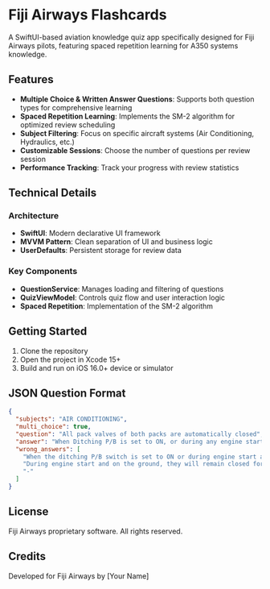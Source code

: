 # Fiji Airways Flashcards

A SwiftUI-based aviation knowledge quiz app specifically designed for Fiji Airways pilots, featuring spaced repetition learning for A350 systems knowledge.

## Features

- **Multiple Choice & Written Answer Questions**: Supports both question types for comprehensive learning
- **Spaced Repetition Learning**: Implements the SM-2 algorithm for optimized review scheduling
- **Subject Filtering**: Focus on specific aircraft systems (Air Conditioning, Hydraulics, etc.)
- **Customizable Sessions**: Choose the number of questions per review session
- **Performance Tracking**: Track your progress with review statistics

## Technical Details

### Architecture
- **SwiftUI**: Modern declarative UI framework
- **MVVM Pattern**: Clean separation of UI and business logic
- **UserDefaults**: Persistent storage for review data

### Key Components
- **QuestionService**: Manages loading and filtering of questions
- **QuizViewModel**: Controls quiz flow and user interaction logic
- **Spaced Repetition**: Implementation of the SM-2 algorithm

## Getting Started

1. Clone the repository
2. Open the project in Xcode 15+ 
3. Build and run on iOS 16.0+ device or simulator

## JSON Question Format

```json
{
  "subjects": "AIR CONDITIONING",
  "multi_choice": true,
  "question": "All pack valves of both packs are automatically closed",
  "answer": "When Ditching P/B is set to ON, or during any engine start and the cross bleed valve is open...",
  "wrong_answers": [
    "When the ditching P/B switch is set to ON or during engine start and all doors closed except L1 door",
    "During engine start and on the ground, they will remain closed for 2 minutes",
    "-"
  ]
}
```

## License

Fiji Airways proprietary software. All rights reserved.

## Credits

Developed for Fiji Airways by [Your Name] 